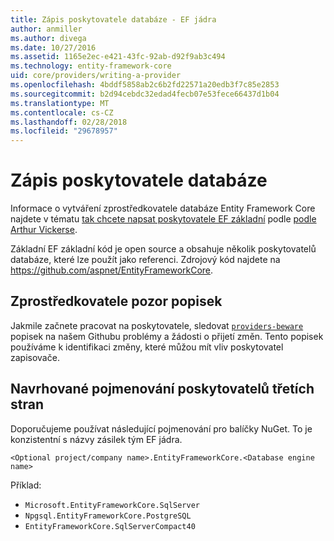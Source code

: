 ```yaml
---
title: Zápis poskytovatele databáze - EF jádra
author: anmiller
ms.author: divega
ms.date: 10/27/2016
ms.assetid: 1165e2ec-e421-43fc-92ab-d92f9ab3c494
ms.technology: entity-framework-core
uid: core/providers/writing-a-provider
ms.openlocfilehash: 4bddf5858ab2c6b2fd22571a20edb3f7c85e2853
ms.sourcegitcommit: b2d94cebdc32edad4fecb07e53fece66437d1b04
ms.translationtype: MT
ms.contentlocale: cs-CZ
ms.lasthandoff: 02/28/2018
ms.locfileid: "29678957"
---
```

# <a name="writing-a-database-provider"></a>Zápis poskytovatele databáze

Informace o vytváření zprostředkovatele databáze Entity Framework Core najdete v tématu [tak chcete napsat poskytovatele EF základní](https://blog.oneunicorn.com/2016/11/11/so-you-want-to-write-an-ef-core-provider/) podle [podle Arthur Vickerse](https://github.com/ajcvickers).

Základní EF základní kód je open source a obsahuje několik poskytovatelů databáze, které lze použít jako referenci. Zdrojový kód najdete na https://github.com/aspnet/EntityFrameworkCore.

## <a name="the-providers-beware-label"></a>Zprostředkovatele pozor popisek

Jakmile začnete pracovat na poskytovatele, sledovat [ `providers-beware` ](https://github.com/aspnet/EntityFrameworkCore/labels/providers-beware) popisek na našem Githubu problémy a žádosti o přijetí změn. Tento popisek používáme k identifikaci změny, které můžou mít vliv poskytovatel zapisovače.

## <a name="suggested-naming-of-third-party-providers"></a>Navrhované pojmenování poskytovatelů třetích stran

Doporučujeme používat následující pojmenování pro balíčky NuGet. To je konzistentní s názvy zásilek tým EF jádra.

`<Optional project/company name>.EntityFrameworkCore.<Database engine name>`

Příklad:
* `Microsoft.EntityFrameworkCore.SqlServer`
* `Npgsql.EntityFrameworkCore.PostgreSQL`
* `EntityFrameworkCore.SqlServerCompact40`
